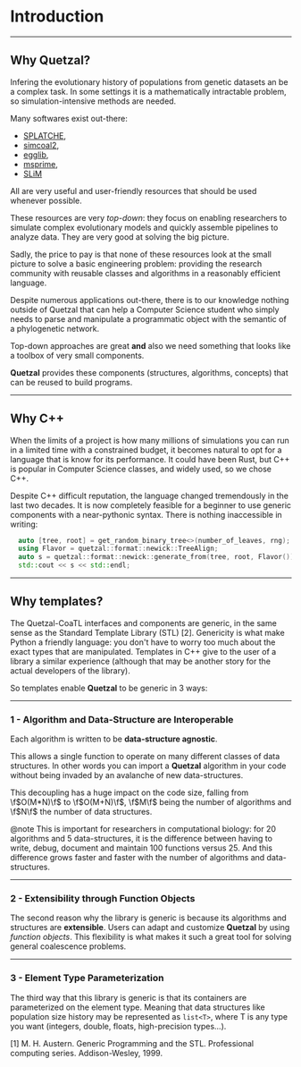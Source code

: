 
# Introduction

---

## Why Quetzal?

Infering the evolutionary history of populations from genetic datasets
an be a complex task. In some settings it is a mathematically intractable
problem, so simulation-intensive methods are needed.

Many softwares exist out-there:
- [SPLATCHE](http://splatche.com/),
- [simcoal2](http://cmpg.unibe.ch/software/simcoal2/),
- [egglib](http://mycor.nancy.inra.fr/egglib/index.html),
- [msprime](http://msprime.readthedocs.io/en/stable/index.html),
- [SLiM](https://messerlab.org/slim/) 

All are very useful and user-friendly resources that should be used whenever possible.

These resources are very *top-down*: they focus on enabling researchers 
to simulate complex evolutionary models and quickly assemble pipelines to analyze data.
They are very good at solving the big picture. 

Sadly, the price to pay is that none of these resources 
look at the small picture to solve a basic engineering problem: providing the 
research community with reusable classes and algorithms in a reasonably efficient language.

Despite numerous applications out-there, there is to our knowledge nothing outside of Quetzal
that can help a Computer Science student who simply needs to parse and manipulate a programmatic object 
with the semantic of a phylogenetic network.

Top-down approaches are great **and** also we need something that looks like a toolbox of very small components.

**Quetzal** provides these components (structures, algorithms, concepts) that can be reused to build programs.

---

## Why C++

When the limits of a project is how many millions of simulations you can run in a limited time
with a constrained budget, it becomes natural to opt for a language that is know for its performance.
It could have been Rust, but C++ is popular in Computer Science classes, and widely used, so we chose C++.

Despite C++ difficult reputation, the language changed tremendously in the last two decades. It is now completely
feasible for a beginner to use generic components with a near-pythonic syntax. There is nothing inaccessible in writing:

```cpp
  auto [tree, root] = get_random_binary_tree<>(number_of_leaves, rng);
  using Flavor = quetzal::format::newick::TreeAlign;
  auto s = quetzal::format::newick::generate_from(tree, root, Flavor());
  std::cout << s << std::endl;
```

--- 

## Why templates?

The Quetzal-CoaTL interfaces and components are generic, in the same sense as the
Standard Template Library (STL) [2]. Genericity is what make Python a friendly
language: you don't have to worry too much about the exact types that are manipulated.
Templates in C++ give to the user of a library a similar experience 
(although that may be another story for the actual developers of the library).

So templates enable **Quetzal** to be generic in 3 ways:

--- 

### 1 - Algorithm and Data-Structure are Interoperable

Each algorithm is written to be **data-structure agnostic**.

This allows a single function to operate on many different classes of data structures.
In other words you can import a **Quetzal** algorithm in your code without being invaded 
by an avalanche of new data-structures.

This decoupling has a huge impact on the code size, falling from \f$O(M*N)\f$ to \f$O(M+N)\f$, \f$M\f$ being the number of algorithms and \f$N\f$ the number of data structures.

@note
This is important for researchers in computational biology:
for 20 algorithms and 5 data-structures, it is the difference between having to write, debug, document and maintain 100 functions versus 25. And this difference grows faster and faster with the number of algorithms and data-structures.

---

### 2 - Extensibility through Function Objects

The second reason why the library is generic is because its algorithms and structures are **extensible**. Users can adapt and customize **Quetzal** by using *function objects*. This flexibility is what makes it such a great tool for solving general coalescence problems.

---

### 3 - Element Type Parameterization

The third way that this library is generic is that its containers are parameterized on the element type.
Meaning that data structures like population size history may be represented as `list<T>`,
where T is any type you want (integers, double, floats, high-precision types...).

[1] M. H. Austern.
Generic Programming and the STL.
Professional computing series. Addison-Wesley, 1999.
